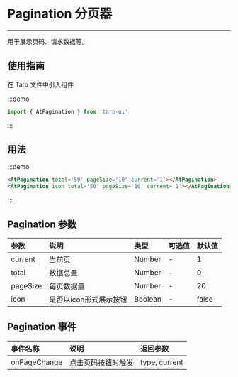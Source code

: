 # Pagination 分页器

---

用于展示页码、请求数据等。

## 使用指南

在 Taro 文件中引入组件

:::demo
```js
import { AtPagination } from 'taro-ui'
```
:::

## 用法

:::demo
```html
<AtPagination total='50' pageSize='10' current='1'></AtPagination>
<AtPagination icon total='50' pageSize='10' current='1'></AtPagination>
```
:::

## Pagination 参数

| 参数     | 说明                   | 类型    | 可选值 | 默认值 |
|:---------|:-----------------------|:--------|:-------|:-------|
| current  | 当前页                 | Number  | -      | 1      |
| total    | 数据总量               | Number  | -      | 0      |
| pageSize | 每页数据量             | Number  | -      | 20     |
| icon     | 是否以icon形式展示按钮 | Boolean | -      | false  |

## Pagination 事件

| 事件名称     | 说明               | 返回参数      |
|:-------------|:-------------------|:--------------|
| onPageChange | 点击页码按钮时触发 | type, current |
